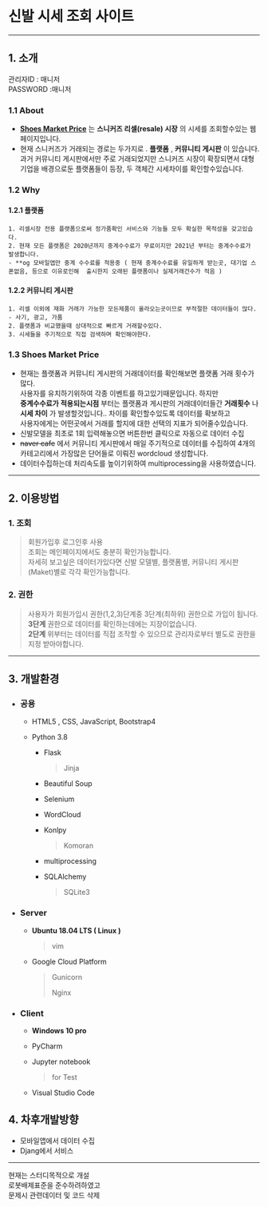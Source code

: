 # 신발 시세 조회 사이트
****
## 1. 소개
관리자ID : 매니저<br>
PASSWORD :매니저
### 1.1 About
+ [**Shoes Market Price**](http://im-donggi.kro.kr/shoes/main) 는 __스니커즈 리셀(resale) 시장__ 의 시세를 조회할수있는 웹페이지입니다.
+ 현재 스니커즈가 거래되는 경로는 두가지로 . __플랫폼__ , __커뮤니티 게시판__ 이 있습니다. 과거 커뮤니티 게시판에서만 주로 거래되었지만 
스니커즈 시장이 확장되면서 대형기업을 배경으로둔 플랫폼들이 등장, 두 객체간 시세차이를 확인할수있습니다.

### 1.2 Why

#### 1.2.1 플랫폼
	1. 리셀시장 전용 플랫폼으로써 정가품확인 서비스와 기능들 모두 확실한 목적성을 갖고있습다.
	2. 현재 모든 플랫폼은 2020년까지 중계수수료가 무료이지만 2021년 부터는 중계수수료가 발생합니다.
	- **og 모바일앱만 중계 수수료를 적용중 ( 현재 중계수수료를 유일하게 받는곳, 대기업 스폰없음, 등으로 이유로인해  출시한지 오래된 플랫폼이나 실제거래건수가 적음 )
#### 1.2.2 커뮤니티 게시판
	1. 리셀 이외에 재화 거래가 가능한 모든제품이 올라오는곳이므로 부적절한 데이터들이 많다.
	- 사기, 광고, 가품
	2. 플랫폼과 비교했을때 상대적으로 빠르게 거래할수있다.
	3. 시세들을 주기적으로 직접 검색하며 확인해야한다. 

### 1.3 Shoes Market Price
+ 현재는 플랫폼과 커뮤니티 게시판의 거래데이터를 확인해보면
플랫폼 거래 횟수가 많다.<br>사용자를 유치하기위하여 각종 이벤트를 하고있기때문입니다.
하지만 <br>__중계수수료가 적용되는시점__ 부터는 플랫폼과 게시판의 거래데이터들간 __거래횟수__ 나 __시세 차이__ 가 발생할것입니다..
차이를 확인할수있도록 데이터를 확보하고 <br>
사용자에게는 어떤곳에서 거래를 할지에 대한 선택의 지표가 되어줄수있습니다.
+ 신발모델을 최초로 1회 입력해놓으면 버튼한번 클릭으로 자동으로 데이터 수집
+ ~~naver cafe~~ 에서 커뮤니티 게시판에서 매일 주기적으로 데이터를 수집하여 4개의 카테고리에서 가장많은 단어들로 이뤄진 wordcloud 생성합니다.
+ 데이터수집하는데 처리속도를 높이기위하여 multiprocessing을 사용하였습니다.
****
## 2. 이용방법

### 1. 조회
> 회원가입후 로그인후 사용<br>
> 조회는 메인페이지에서도 충분히 확인가능합니다.<br>
> 자세히 보고싶은 데이터가있다면 신발 모델별, 플랫폼별, 커뮤니티 게시판(Maket)별로 각각 확인가능합니다. 

### 2. 권한
> 사용자가 회원가입시 권한(1,2,3)단계중 3단계(최하위) 권한으로 가입이 됩니다. <br>
> __3단계__ 권한으로 데이터를 확인하는데에는 지장이없습니다. <br>
> __2단계__ 위부터는 데이터를 직접 조작할 수 있으므로 관리자로부터 별도로 권한을 지정 받아야합니다.

****
## 3. 개발환경
+ ### 공용
	+ HTML5 , CSS, JavaScript, Bootstrap4
	
	+ Python 3.8
		+ Flask
			> Jinja
			
		+ Beautiful Soup
		+ Selenium
		+ WordCloud
		+ Konlpy
			> Komoran
		+ multiprocessing
		+ SQLAlchemy
			> SQLite3
+ ### Server 
	+ __Ubuntu 18.04 LTS ( Linux )__
		> vim
	+ Google Cloud Platform
		> Gunicorn
		>
		> Nginx

+ ### Client
	+ __Windows 10 pro__
	
	+ PyCharm
	
	+ Jupyter notebook
		>	for Test
	+ Visual Studio Code
		
## 4. 차후개발방향
+ 모바일앱에서 데이터 수집
+ Djang에서 서비스
****
현재는 스터디목적으로 개설<br>
로봇배제표준을 준수하려하였고<br>
문제시 관련데이터 및 코드 삭제

